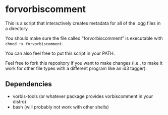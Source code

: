 # forvorbiscomment

This is a script that interactively creates metadata for all of the .ogg files in a directory.

You should make sure the file called "forvorbiscomment" is executable with `chmod +x forvorbiscomment`.

You can also feel free to put this script in your PATH.

Feel free to fork this repository if you want to make changes (i.e., to make it work for other file types with a different program like an id3 tagger).

## Dependencies
- vorbis-tools (or whatever package provides vorbiscomment in your distro)
- bash (will probably not work with other shells)
